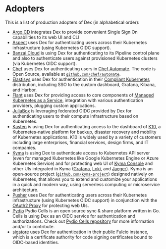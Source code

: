 # Adopters

This is a list of production adopters of Dex (in alphabetical order):

- [Argo CD](https://argoproj.github.io/cd) integrates Dex to provide convenient Single Sign On capabilities to its web UI and CLI
- [Aspect](https://www.aspect.com/) uses Dex for authenticating users across their Kubernetes infrastructure (using Kubernetes OIDC support).
- [Banzai Cloud](https://banzaicloud.com) is using Dex for authenticating to its Pipeline control plane and also to authenticate users against provisioned Kubernetes clusters (via Kubernetes OIDC support).
- [Chef](https://chef.io) uses Dex for authenticating users in [Chef Automate](https://automate.chef.io/). The code is Open Source, available at [`github.com/chef/automate`](https://github.com/chef/automate).
- [Elastisys](https://elastisys.com) uses Dex for authentication in their [Compliant Kubernetes](https://compliantkubernetes.io) distribution, including SSO to the custom dashboard, Grafana, Kibana, and Harbor.
- [Flant](https://flant.com) uses Dex for providing access to core components of [Managed Kubernetes as a Service](https://flant.com/services/managed-kubernetes-as-a-service), integration with various authentication providers, plugging custom applications.
- [JuliaBox](https://juliabox.com/) is leveraging federated OIDC provided by Dex for authenticating users to their compute infrastructure based on Kubernetes.
- [Kasten](https://www.kasten.io) is using Dex for authenticating access to the dashboard of [K10](https://www.kasten.io/product/), a Kubernetes-native platform for backup, disaster recovery and mobility of Kubernetes applications. K10 is widely used by a variety of customers including large enterprises, financial services, design firms, and IT companies.
- [Kyma](https://kyma-project.io) is using Dex to authenticate access to Kubernetes API server (even for managed Kubernetes like Google Kubernetes Engine or Azure Kubernetes Service) and for protecting web UI of [Kyma Console](https://github.com/kyma-project/console) and other UIs integrated in Kyma ([Grafana](https://github.com/grafana/grafana), [Loki](https://github.com/grafana/loki), and [Jaeger](https://github.com/jaegertracing/jaeger)). Kyma is an open-source project ([`github.com/kyma-project`](https://github.com/kyma-project/kyma)) designed natively on Kubernetes, that allows you to extend and customize your applications in a quick and modern way, using serverless computing or microservice architecture. 
- [Pusher](https://pusher.com) uses Dex for authenticating users across their Kubernetes infrastructure (using Kubernetes OIDC support) in conjunction with the [OAuth2 Proxy](https://github.com/pusher/oauth2_proxy) for protecting web UIs.
- [Pydio](https://pydio.com/) Pydio Cells is an open source sync & share platform written in Go. Cells is using Dex as an OIDC service for authentication and authorizations. Check out [Pydio Cells repository](https://github.com/pydio/cells) for more information and/or to contribute.
- [sigstore](https://sigstore.dev) uses Dex for authentication in their public Fulcio instance, which is a certificate authority for code signing certificates bound to OIDC-based identities.
